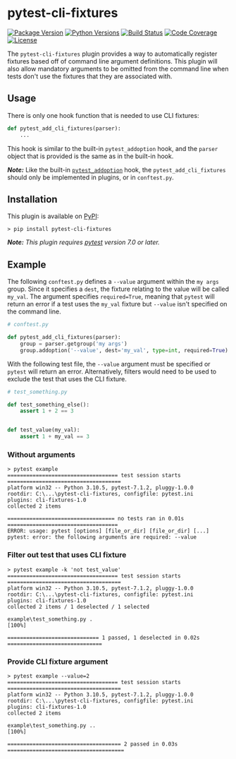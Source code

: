 # pytest-cli-fixtures

[![Package Version][pypi_badge]][pypi]
[![Python Versions][pyversions_badge]][pypi]
[![Build Status][ci_status_badge]][gh_actions]
[![Code Coverage][codecov_badge]][codecov]
[![License][license_badge]][license_file]

[pypi]: https://pypi.python.org/pypi/pytest-cli-fixtures
[pypi_badge]: https://img.shields.io/pypi/v/pytest-cli-fixtures.svg

[pyversions_badge]: https://img.shields.io/pypi/pyversions/pytest-cli-fixtures.svg

[gh_actions]: https://github.com/inkychris/pytest-cli-fixtures/actions
[ci_status_badge]: https://github.com/inkychris/pytest-cli-fixtures/actions/workflows/ci.yaml/badge.svg

[codecov]: https://codecov.io/gh/inkychris/pytest-cli-fixtures
[codecov_badge]: https://codecov.io/gh/inkychris/pytest-cli-fixtures/branch/main/graph/badge.svg?token=TYWP82UBSB

[license_badge]: https://img.shields.io/pypi/l/pytest-cli-fixtures.svg
[license_file]: https://github.com/inkychris/pytest-cli-fixtures/blob/main/LICENSE.md

The `pytest-cli-fixtures` plugin provides a way
to automatically register fixtures
based off of command line argument definitions.
This plugin will also allow
mandatory arguments to be omitted from the command line
when tests don't use the fixtures
that they are associated with.

## Usage
There is only one hook function
that is needed to use CLI fixtures:

```python
def pytest_add_cli_fixtures(parser):
    ...
```

This hook is similar to the built-in `pytest_addoption` hook,
and the `parser` object that is provided
is the same as in the built-in hook.

***Note:*** Like the built-in [`pytest_addoption`][pytest_addoption_doc] hook,
the `pytest_add_cli_fixtures` should only be implemented
in plugins, or in `conftest.py`.

[pytest_addoption_doc]: https://docs.pytest.org/en/latest/reference/reference.html#_pytest.hookspec.pytest_addoption

## Installation
This plugin is available on [PyPI][pypi]:
```
> pip install pytest-cli-fixtures
```
***Note:*** *This plugin requires [pytest][pytest]
version 7.0 or later.*

[pytest]: https://docs.pytest.org/

## Example
The following `conftest.py` defines
a `--value` argument within the `my args` group.
Since it specifies a `dest`,
the fixture relating to the value
will be called `my_val`.
The argument specifies `required=True`,
meaning that `pytest` will return an error
if a test uses the `my_val` fixture
but `--value` isn't specified on the command line.

```python
# conftest.py

def pytest_add_cli_fixtures(parser):
    group = parser.getgroup('my args')
    group.addoption('--value', dest='my_val', type=int, required=True)
```

With the following test file,
the `--value` argument must be specified
or `pytest` will return an error.
Alternatively, filters would need to be used
to exclude the test that uses the CLI fixture.

```python
# test_something.py

def test_something_else():
    assert 1 + 2 == 3


def test_value(my_val):
    assert 1 + my_val == 3
```

### Without arguments
```
> pytest example
=================================== test session starts ====================================
platform win32 -- Python 3.10.5, pytest-7.1.2, pluggy-1.0.0
rootdir: C:\...\pytest-cli-fixtures, configfile: pytest.ini
plugins: cli-fixtures-1.0
collected 2 items

================================== no tests ran in 0.01s ===================================
ERROR: usage: pytest [options] [file_or_dir] [file_or_dir] [...]
pytest: error: the following arguments are required: --value
```

### Filter out test that uses CLI fixture
```
> pytest example -k 'not test_value'
=================================== test session starts ====================================
platform win32 -- Python 3.10.5, pytest-7.1.2, pluggy-1.0.0
rootdir: C:\...\pytest-cli-fixtures, configfile: pytest.ini
plugins: cli-fixtures-1.0
collected 2 items / 1 deselected / 1 selected

example\test_something.py .                                                           [100%]

============================= 1 passed, 1 deselected in 0.02s ==============================
```

### Provide CLI fixture argument
```
> pytest example --value=2
=================================== test session starts ====================================
platform win32 -- Python 3.10.5, pytest-7.1.2, pluggy-1.0.0
rootdir: C:\...\pytest-cli-fixtures, configfile: pytest.ini
plugins: cli-fixtures-1.0
collected 2 items

example\test_something.py ..                                                          [100%]

==================================== 2 passed in 0.03s =====================================
```
